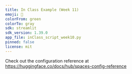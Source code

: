 ```yaml
---
title: In Class Example (Week 11)
emoji: 🏢
colorFrom: green
colorTo: gray
sdk: streamlit
sdk_version: 1.39.0
app_file: inClass_script_week10.py
pinned: false
license: mit
---
```


Check out the configuration reference at https://huggingface.co/docs/hub/spaces-config-reference
